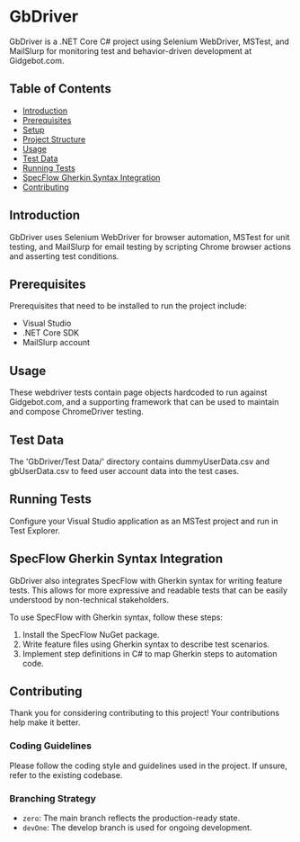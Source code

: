 # GbDriver

GbDriver is a .NET Core C# project using Selenium WebDriver, MSTest, and MailSlurp for monitoring test and behavior-driven development at Gidgebot.com.

## Table of Contents

- [Introduction](#introduction)
- [Prerequisites](#prerequisites)
- [Setup](#setup)
- [Project Structure](#project-structure)
- [Usage](#usage)
- [Test Data](#test-data)
- [Running Tests](#running-tests)
- [SpecFlow Gherkin Syntax Integration](#specflow-gherkin-syntax-integration)
- [Contributing](#contributing)

## Introduction

GbDriver uses Selenium WebDriver for browser automation, MSTest for unit testing, and MailSlurp for email testing by scripting Chrome browser actions and asserting test conditions.

## Prerequisites

Prerequisites that need to be installed to run the project include:
- Visual Studio 
- .NET Core SDK 
- MailSlurp account 

## Usage

These webdriver tests contain page objects hardcoded to run against Gidgebot.com, and a supporting framework that can be used to maintain and compose ChromeDriver testing. 

## Test Data

The 'GbDriver/Test Data/' directory contains dummyUserData.csv and gbUserData.csv to feed user account data into the test cases.

## Running Tests

Configure your Visual Studio application as an MSTest project and run in Test Explorer.

## SpecFlow Gherkin Syntax Integration

GbDriver also integrates SpecFlow with Gherkin syntax for writing feature tests. This allows for more expressive and readable tests that can be easily understood by non-technical stakeholders.

To use SpecFlow with Gherkin syntax, follow these steps:
1. Install the SpecFlow NuGet package.
2. Write feature files using Gherkin syntax to describe test scenarios.
3. Implement step definitions in C# to map Gherkin steps to automation code.

## Contributing

Thank you for considering contributing to this project! Your contributions help make it better.

### Coding Guidelines

Please follow the coding style and guidelines used in the project. If unsure, refer to the existing codebase.

### Branching Strategy

- `zero`: The main branch reflects the production-ready state.
- `devOne`: The develop branch is used for ongoing development.

